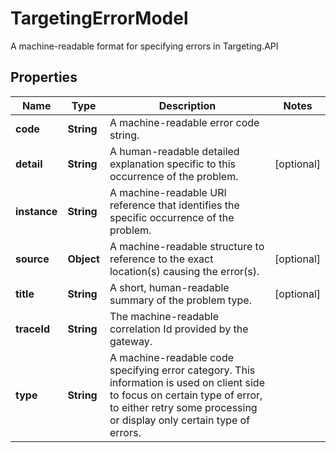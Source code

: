 

# TargetingErrorModel

A machine-readable format for specifying errors in Targeting.API

## Properties

| Name | Type | Description | Notes |
|------------ | ------------- | ------------- | -------------|
|**code** | **String** | A machine-readable error code string. |  |
|**detail** | **String** | A human-readable detailed explanation specific to this occurrence of the problem. |  [optional] |
|**instance** | **String** | A machine-readable URI reference that identifies the specific occurrence of the problem. |  |
|**source** | **Object** | A machine-readable structure to reference to the exact location(s) causing the error(s). |  [optional] |
|**title** | **String** | A short, human-readable summary of the problem type. |  [optional] |
|**traceId** | **String** | The machine-readable correlation Id provided by the gateway. |  |
|**type** | **String** | A machine-readable code specifying error category. This information is used on client side to focus on certain type of error,  to either retry some processing or display only certain type of errors. |  |



